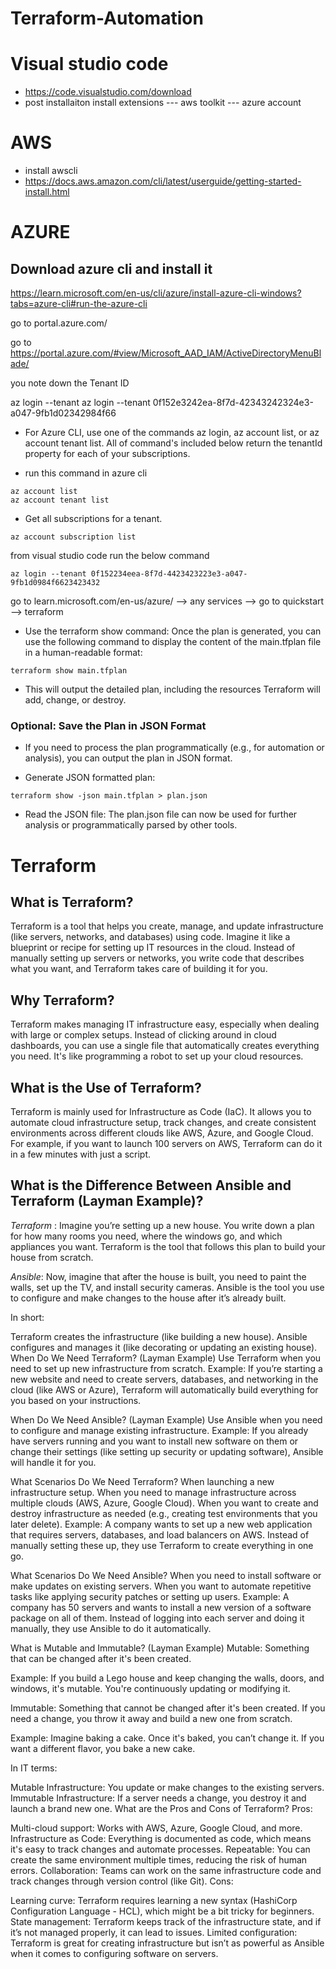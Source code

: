 # Terraform-Automation

# Visual studio code

- https://code.visualstudio.com/download
- post installaiton install extensions
---  aws toolkit
--- azure account

# AWS

- install awscli
- https://docs.aws.amazon.com/cli/latest/userguide/getting-started-install.html


# AZURE

## Download azure cli and install it

https://learn.microsoft.com/en-us/cli/azure/install-azure-cli-windows?tabs=azure-cli#run-the-azure-cli


go to portal.azure.com/

go to https://portal.azure.com/#view/Microsoft_AAD_IAM/ActiveDirectoryMenuBlade/

you note down the Tenant ID

az login --tenant <Tenant ID>
az login --tenant 0f152e3242ea-8f7d-42343242324e3-a047-9fb1d02342984f66


- For Azure CLI, use one of the commands az login, az account list, or az account tenant list. All of command's included below return the tenantId property for each of your subscriptions.

- run this command in azure cli

```
az account list
az account tenant list
```


- Get all subscriptions for a tenant.

```
az account subscription list
```

from visual studio code run the below command

```
az login --tenant 0f152234eea-8f7d-4423423223e3-a047-9fb1d0984f6623423432
```

go to learn.microsoft.com/en-us/azure/  --> any services --> go to quickstart --> terraform 



- Use the terraform show command: Once the plan is generated, you can use the following command to display the content of the main.tfplan file in a human-readable format:

```
terraform show main.tfplan
```


- This will output the detailed plan, including the resources Terraform will add, change, or destroy.


### Optional: Save the Plan in JSON Format
- If you need to process the plan programmatically (e.g., for automation or analysis), you can output the plan in JSON format.

- Generate JSON formatted plan:

```
terraform show -json main.tfplan > plan.json
```

- Read the JSON file: The plan.json file can now be used for further analysis or programmatically parsed by other tools.


# Terraform

## What is Terraform?
Terraform is a tool that helps you create, manage, and update infrastructure (like servers, networks, and databases) using code. Imagine it like a blueprint or recipe for setting up IT resources in the cloud. Instead of manually setting up servers or networks, you write code that describes what you want, and Terraform takes care of building it for you.

## Why Terraform?
Terraform makes managing IT infrastructure easy, especially when dealing with large or complex setups. Instead of clicking around in cloud dashboards, you can use a single file that automatically creates everything you need. It's like programming a robot to set up your cloud resources.

## What is the Use of Terraform?
Terraform is mainly used for Infrastructure as Code (IaC). It allows you to automate cloud infrastructure setup, track changes, and create consistent environments across different clouds like AWS, Azure, and Google Cloud. For example, if you want to launch 100 servers on AWS, Terraform can do it in a few minutes with just a script.

## What is the Difference Between Ansible and Terraform (Layman Example)?
*Terraform* : Imagine you’re setting up a new house. You write down a plan for how many rooms you need, where the windows go, and which appliances you want. Terraform is the tool that follows this plan to build your house from scratch.

*Ansible*: Now, imagine that after the house is built, you need to paint the walls, set up the TV, and install security cameras. Ansible is the tool you use to configure and make changes to the house after it’s already built.

In short:

Terraform creates the infrastructure (like building a new house).
Ansible configures and manages it (like decorating or updating an existing house).
When Do We Need Terraform? (Layman Example)
Use Terraform when you need to set up new infrastructure from scratch.
Example:
If you’re starting a new website and need to create servers, databases, and networking in the cloud (like AWS or Azure), Terraform will automatically build everything for you based on your instructions.

When Do We Need Ansible? (Layman Example)
Use Ansible when you need to configure and manage existing infrastructure.
Example:
If you already have servers running and you want to install new software on them or change their settings (like setting up security or updating software), Ansible will handle it for you.

What Scenarios Do We Need Terraform?
When launching a new infrastructure setup.
When you need to manage infrastructure across multiple clouds (AWS, Azure, Google Cloud).
When you want to create and destroy infrastructure as needed (e.g., creating test environments that you later delete).
Example: A company wants to set up a new web application that requires servers, databases, and load balancers on AWS. Instead of manually setting these up, they use Terraform to create everything in one go.

What Scenarios Do We Need Ansible?
When you need to install software or make updates on existing servers.
When you want to automate repetitive tasks like applying security patches or setting up users.
Example: A company has 50 servers and wants to install a new version of a software package on all of them. Instead of logging into each server and doing it manually, they use Ansible to do it automatically.

What is Mutable and Immutable? (Layman Example)
Mutable: Something that can be changed after it's been created.

Example: If you build a Lego house and keep changing the walls, doors, and windows, it's mutable. You're continuously updating or modifying it.

Immutable: Something that cannot be changed after it's been created. If you need a change, you throw it away and build a new one from scratch.

Example: Imagine baking a cake. Once it's baked, you can’t change it. If you want a different flavor, you bake a new cake.

In IT terms:

Mutable Infrastructure: You update or make changes to the existing servers.
Immutable Infrastructure: If a server needs a change, you destroy it and launch a brand new one.
What are the Pros and Cons of Terraform?
Pros:

Multi-cloud support: Works with AWS, Azure, Google Cloud, and more.
Infrastructure as Code: Everything is documented as code, which means it's easy to track changes and automate processes.
Repeatable: You can create the same environment multiple times, reducing the risk of human errors.
Collaboration: Teams can work on the same infrastructure code and track changes through version control (like Git).
Cons:

Learning curve: Terraform requires learning a new syntax (HashiCorp Configuration Language - HCL), which might be a bit tricky for beginners.
State management: Terraform keeps track of the infrastructure state, and if it’s not managed properly, it can lead to issues.
Limited configuration: Terraform is great for creating infrastructure but isn’t as powerful as Ansible when it comes to configuring software on servers.